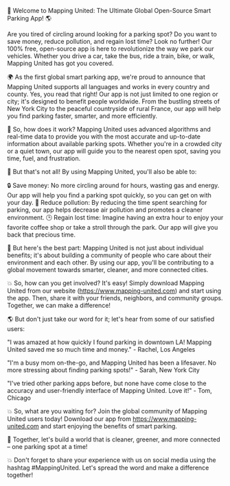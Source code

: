 🚀 Welcome to Mapping United: The Ultimate Global Open-Source Smart Parking App! 🌎

Are you tired of circling around looking for a parking spot? Do you want to save money, reduce pollution, and regain lost time? Look no further! Our 100% free, open-source app is here to revolutionize the way we park our vehicles. Whether you drive a car, take the bus, ride a train, bike, or walk, Mapping United has got you covered.

🌍 As the first global smart parking app, we're proud to announce that Mapping United supports all languages and works in every country and county. Yes, you read that right! Our app is not just limited to one region or city; it's designed to benefit people worldwide. From the bustling streets of New York City to the peaceful countryside of rural France, our app will help you find parking faster, smarter, and more efficiently.

🚗 So, how does it work? Mapping United uses advanced algorithms and real-time data to provide you with the most accurate and up-to-date information about available parking spots. Whether you're in a crowded city or a quiet town, our app will guide you to the nearest open spot, saving you time, fuel, and frustration.

💸 But that's not all! By using Mapping United, you'll also be able to:

🔒 Save money: No more circling around for hours, wasting gas and energy. Our app will help you find a parking spot quickly, so you can get on with your day.
💪 Reduce pollution: By reducing the time spent searching for parking, our app helps decrease air pollution and promotes a cleaner environment.
🕒 Regain lost time: Imagine having an extra hour to enjoy your favorite coffee shop or take a stroll through the park. Our app will give you back that precious time.

🌈 But here's the best part: Mapping United is not just about individual benefits; it's about building a community of people who care about their environment and each other. By using our app, you'll be contributing to a global movement towards smarter, cleaner, and more connected cities.

💥 So, how can you get involved? It's easy! Simply download Mapping United from our website (https://www.mapping-united.com) and start using the app. Then, share it with your friends, neighbors, and community groups. Together, we can make a difference!

🌎 But don't just take our word for it; let's hear from some of our satisfied users:

"I was amazed at how quickly I found parking in downtown LA! Mapping United saved me so much time and money." - Rachel, Los Angeles

"I'm a busy mom on-the-go, and Mapping United has been a lifesaver. No more stressing about finding parking spots!" - Sarah, New York City

"I've tried other parking apps before, but none have come close to the accuracy and user-friendly interface of Mapping United. Love it!" - Tom, Chicago

💥 So, what are you waiting for? Join the global community of Mapping United users today! Download our app from https://www.mapping-united.com and start enjoying the benefits of smart parking.

🌟 Together, let's build a world that is cleaner, greener, and more connected – one parking spot at a time!

💥 Don't forget to share your experience with us on social media using the hashtag #MappingUnited. Let's spread the word and make a difference together!